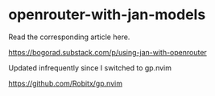 # openrouter-with-jan-models

Read the corresponding article here.

https://bogorad.substack.com/p/using-jan-with-openrouter

Updated infrequently since I switched to gp.nvim

https://github.com/Robitx/gp.nvim
